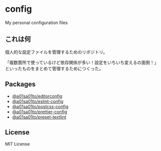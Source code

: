 # config

My personal configuration files

## これは何

個人的な設定ファイルを管理するためのリポジトリ。

「複数箇所で使っているけど依存関係が多い！設定をいちいち変えるの面倒！」といったものをまとめて管理するためにつくった。

## Packages

- [@a01sa01to/editorconfig](https://www.npmjs.com/package/@a01sa01to/editorconfig)
- [@a01sa01to/eslint-config](https://www.npmjs.com/package/@a01sa01to/eslint-config)
- [@a01sa01to/postcss-config](https://www.npmjs.com/package/@a01sa01to/postcss-config)
- [@a01sa01to/prettier-config](https://www.npmjs.com/package/@a01sa01to/prettier-config)
- [@a01sa01to/preset-textlint](https://www.npmjs.com/package/@a01sa01to/preset-textlint)

## License

MIT License
